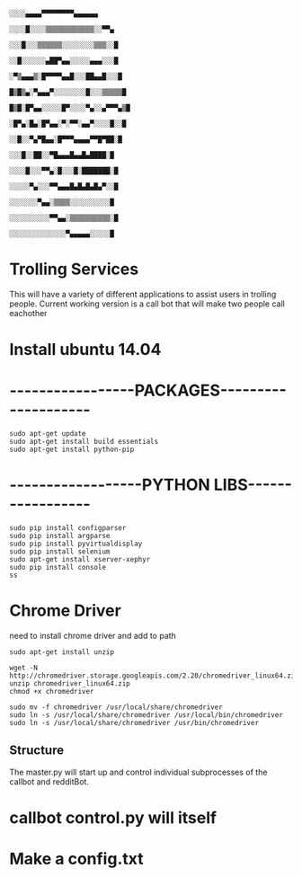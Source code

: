 
```
                                                  ░░░░▄▄▄▄▀▀▀▀▀▀▀▀▄▄▄▄▄▄
                                                  ░░░░█░░░░▒▒▒▒▒▒▒▒▒▒▒▒░░▀▀▄
                                                  ░░░█░░░▒▒▒▒▒▒░░░░░░░░▒▒▒░░█
                                                  ░░█░░░░░░▄██▀▄▄░░░░░▄▄▄░░░█
                                                  ░▀▒▄▄▄▒░█▀▀▀▀▄▄█░░░██▄▄█░░░█
                                                  █▒█▒▄░▀▄▄▄▀░░░░░░░░█░░░▒▒▒▒▒█
                                                  █▒█░█▀▄▄░░░░░█▀░░░░▀▄░░▄▀▀▀▄▒█
                                                  ░█▀▄░█▄░█▀▄▄░▀░▀▀░▄▄▀░░░░█░░█
                                                  ░░█░░▀▄▀█▄▄░█▀▀▀▄▄▄▄▀▀█▀██░█
                                                  ░░░█░░██░░▀█▄▄▄█▄▄█▄████░█
                                                  ░░░░█░░░▀▀▄░█░░░█░███████░█
                                                  ░░░░░▀▄░░░▀▀▄▄▄█▄█▄█▄█▄▀░░█
                                                  ░░░░░░░▀▄▄░▒▒▒▒░░░░░░░░░░█
                                                  ░░░░░░░░░░▀▀▄▄░▒▒▒▒▒▒▒▒▒▒░█
                                                  ░░░░░░░░░░░░░░▀▄▄▄▄▄░░░░░█
```

# Trolling Services

This will have a variety of different applications to assist users in trolling people.
Current working version is a call bot that will make two people call eachother

# Install ubuntu 14.04


# -----------------PACKAGES--------------------

```
sudo apt-get update
sudo apt-get install build essentials
sudo apt-get install python-pip

```

# ------------------PYTHON LIBS-----------------

```
sudo pip install configparser
sudo pip install argparse
sudo pip install pyvirtualdisplay
sudo pip install selenium
sudo apt-get install xserver-xephyr
sudo pip install console
ss
```
# Chrome Driver
need to install chrome driver and add to path
```
sudo apt-get install unzip

wget -N http://chromedriver.storage.googleapis.com/2.20/chromedriver_linux64.zip
unzip chromedriver_linux64.zip
chmod +x chromedriver

sudo mv -f chromedriver /usr/local/share/chromedriver
sudo ln -s /usr/local/share/chromedriver /usr/local/bin/chromedriver
sudo ln -s /usr/local/share/chromedriver /usr/bin/chromedriver
```
## Structure

The master.py will start up and control individual subprocesses of the callbot and redditBot.

callbot control.py will itself
=
# Make a config.txt 


